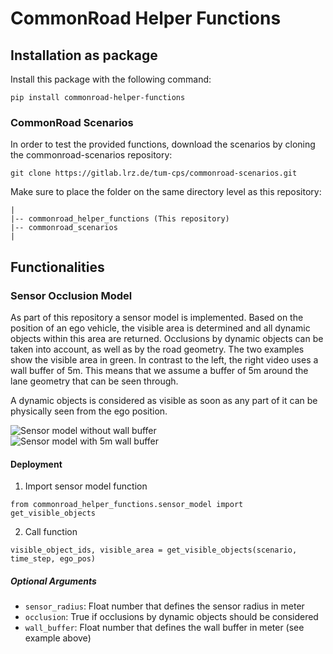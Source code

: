 # CommonRoad Helper Functions

## Installation as package
Install this package with the following command:

`pip install commonroad-helper-functions`

### CommonRoad Scenarios
In order to test the provided functions, download the scenarios by cloning the commonroad-scenarios repository:

`git clone https://gitlab.lrz.de/tum-cps/commonroad-scenarios.git`

Make sure to place the folder on the same directory level as this repository:

```
|
|-- commonroad_helper_functions (This repository)
|-- commonroad_scenarios
|
```

## Functionalities

### Sensor Occlusion Model

As part of this repository a sensor model is implemented. Based on the position of an ego vehicle, the visible area is determined and all dynamic objects within this area are returned. Occlusions by dynamic objects can be taken into account, as well as by the road geometry.
The two examples show the visible area in green. In contrast to the left, the right video uses a wall buffer of 5m. This means that we assume a buffer of 5m around the lane geometry that can be seen through.

A dynamic objects is considered as visible as soon as any part of it can be physically seen from the ego position.

![Sensor model without wall buffer](images/sensor_wo_buffer.gif) &nbsp; &nbsp; &nbsp; &nbsp; &nbsp; &nbsp; ![Sensor model with 5m wall buffer](images/sensor_5m_buffer.gif)


#### Deployment

1. Import sensor model function

`from commonroad_helper_functions.sensor_model import get_visible_objects`

2. Call function

`visible_object_ids, visible_area = get_visible_objects(scenario, time_step, ego_pos)`

##### Optional Arguments
* `sensor_radius`: Float number that defines the sensor radius in meter
* `occlusion`: True if occlusions by dynamic objects should be considered
* `wall_buffer`: Float number that defines the wall buffer in meter (see example above)

